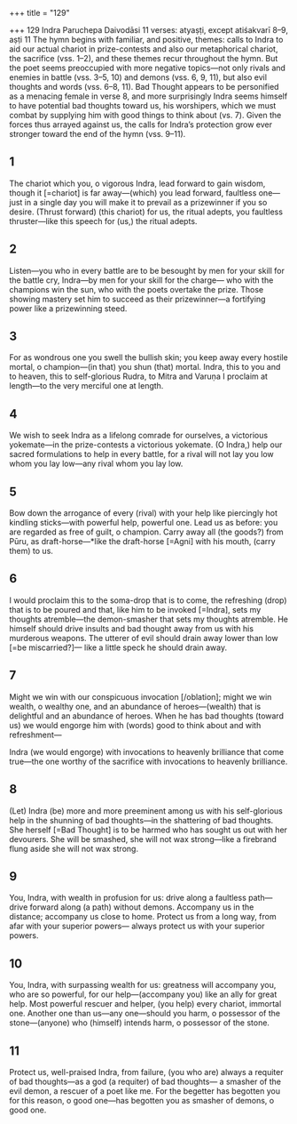 +++
title = "129"

+++
129 Indra
Paruchepa Daivodāsi
11 verses: atyaṣṭi, except atiśakvarī 8–9, aṣṭi 11
The hymn begins with familiar, and positive, themes: calls to Indra to aid our actual  chariot in prize-contests and also our metaphorical chariot, the sacrifice (vss. 1–2),  and these themes recur throughout the hymn. But the poet seems preoccupied  with more negative topics—not only rivals and enemies in battle (vss. 3–5, 10) and  demons (vss. 6, 9, 11), but also evil thoughts and words (vss. 6–8, 11). Bad Thought  appears to be personified as a menacing female in verse 8, and more surprisingly  Indra seems himself to have potential bad thoughts toward us, his worshipers,  which we must combat by supplying him with good things to think about (vs. 7). Given the forces thus arrayed against us, the calls for Indra’s protection grow ever  stronger toward the end of the hymn (vss. 9–11).
## 1
The chariot which you, o vigorous Indra, lead forward to gain
wisdom, though it [=chariot] is far away—(which) you lead forward,  faultless one—
just in a single day you will make it to prevail as a prizewinner if you so  desire.
(Thrust forward) (this chariot) for us, the ritual adepts, you faultless  thruster—like this speech for (us,) the ritual adepts.
## 2
Listen—you who in every battle are to be besought by men for your skill  for the battle cry, Indra—by men for your skill for the charge—
who with the champions win the sun, who with the poets overtake
the prize.
Those showing mastery set him to succeed as their prizewinner—a
fortifying power like a prizewinning steed.
## 3
For as wondrous one you swell the bullish skin; you keep away every  hostile mortal, o champion—(in that) you shun (that) mortal.
Indra, this to you and to heaven, this to self-glorious Rudra,
to Mitra and Varuṇa I proclaim at length—to the very merciful one at  length.
## 4
We wish to seek Indra as a lifelong comrade for ourselves, a victorious  yokemate—in the prize-contests a victorious yokemate.
(O Indra,) help our sacred formulations to help in every battle,
for a rival will not lay you low whom you lay low—any rival whom you  lay low.
## 5
Bow down the arrogance of every (rival) with your help like piercingly  hot kindling sticks—with powerful help, powerful one.
Lead us as before: you are regarded as free of guilt, o champion.
Carry away all (the goods?) from Pūru, as draft-horse—*like the
draft-horse [=Agni] with his mouth, (carry them) to us.
## 6
I would proclaim this to the soma-drop that is to come, the refreshing (drop)  that is to be poured and that, like him to be invoked [=Indra], sets my
thoughts atremble—the demon-smasher that sets my thoughts atremble. He himself should drive insults and bad thought away from us with his  murderous weapons.
The utterer of evil should drain away lower than low [=be miscarried?]— like a little speck he should drain away.
## 7
Might we win with our conspicuous invocation [/oblation]; might we win  wealth, o wealthy one, and an abundance of heroes—(wealth) that is  delightful and an abundance of heroes.
When he has bad thoughts (toward us) we would engorge him with  (words) good to think about and with refreshment—

Indra (we would engorge) with invocations to heavenly brilliance that  come true—the one worthy of the sacrifice with invocations to
heavenly brilliance.
## 8
(Let) Indra (be) more and more preeminent among us with his
self-glorious help in the shunning of bad thoughts—in the shattering  of bad thoughts.
She herself [=Bad Thought] is to be harmed who has sought us out
with her devourers.
She will be smashed, she will not wax strong—like a firebrand flung
aside she will not wax strong.
## 9
You, Indra, with wealth in profusion for us: drive along a faultless  path—drive forward along (a path) without demons.
Accompany us in the distance; accompany us close to home.
Protect us from a long way, from afar with your superior powers—
always protect us with your superior powers.
## 10
You, Indra, with surpassing wealth for us: greatness will accompany  you, who are so powerful, for our help—(accompany you) like an
ally for great help.
Most powerful rescuer and helper, (you help) every chariot,
immortal one.
Another one than us—any one—should you harm, o possessor of
the stone—(anyone) who (himself) intends harm, o possessor of
the stone.
## 11
Protect us, well-praised Indra, from failure, (you who are) always  a requiter of bad thoughts—as a god (a requiter) of bad
thoughts—
a smasher of the evil demon, a rescuer of a poet like me.
For the begetter has begotten you for this reason, o good one—has
begotten you as smasher of demons, o good one.